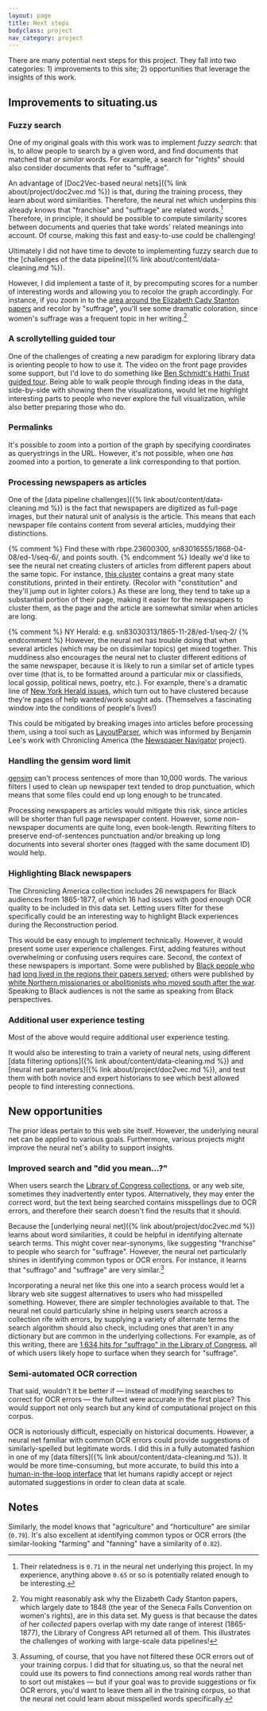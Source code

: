 ```yaml
---
layout: page
title: Next steps
bodyclass: project
nav_category: project
---
```


There are many potential next steps for this project. They fall into two categories: 1) improvements to this site; 2) opportunities that leverage the insights of this work.

## Improvements to situating.us

### Fuzzy search
One of my original goals with this work was to implement _fuzzy search_: that is, to allow people to search by a given word, and find documents that matched that _or similar_ words. For example, a search for "rights" should also consider documents that refer to "suffrage".

An advantage of [Doc2Vec-based neural nets]({% link about/project/doc2vec.md %})  is that, during the training process, they learn about word similarities. Therefore, the neural net which underpins this already knows that "franchise" and "suffrage" are related words.[^1] Therefore, in principle, it should be possible to compute similarity scores between documents and queries that take words' related meanings into account. Of course, making this fast and easy-to-use could be challenging!

Ultimately I did not have time to devote to implementing fuzzy search due to the  [challenges of the data pipeline]({% link about/content/data-cleaning.md %}).

However, I did implement a taste of it, by precomputing scores for a number of interesting words and allowing you to recolor the graph accordingly. For instance, if you zoom in to the [area around the Elizabeth Cady Stanton papers](/explore?xmin=5.3&xmax=5.4&ymin=7.4&ymax=7.5) and recolor by "suffrage", you'll see some dramatic coloration, since women's suffrage was a frequent topic in her writing.[^2]

### A scrollytelling guided tour
One of the challenges of creating a new paradigm for exploring library data is orienting people to how to use it. The video on the front page provides some support, but I'd love to do something like [Ben Schmidt's Hathi Trust guided tour](http://creatingdata.us/datasets/hathi-features/). Being able to walk people through finding ideas in the data, side-by-side with showing them the visualizations, would let me highlight interesting parts to people who never explore the full visualization, while also better preparing those who do.

### Permalinks
It's possible to zoom into a portion of the graph by specifying coordinates as querystrings in the URL. However, it's not possible, when one _has_ zoomed into a portion, to generate a link corresponding to that portion.

### Processing newspapers as articles
One of the [data pipeline challenges]({% link about/content/data-cleaning.md %}) is the fact that newspapers are digitized as full-page images, but their natural unit of analysis is the article. This means that each newspaper file contains content from several articles, muddying their distinctions.

{% comment %} Find these with rbpe.23600300, sn83016555/1868-04-08/ed-1/seq-6/, and points south. {% endcomment %}
Ideally we'd like to see the neural net creating clusters of articles from different papers about the same topic. For instance, [this cluster](/explore?xmin=8.15&xmax=8.45&ymin=2.5&ymax=2.8) contains a great many state constitutions, printed in their entirety. (Recolor with "constitution" and they'll jump out in lighter colors.) As these are long, they tend to take up a substantial portion of their page, making it easier for the newspapers to cluster them, as the page and the article are somewhat similar when articles are long.

{% comment %} NY Herald: e.g. sn83030313/1865-11-28/ed-1/seq-2/ {% endcomment %}
However, the neural net has trouble doing that when several articles (which may be on dissimilar topics) get mixed together. This muddiness also encourages the neural net to cluster different editions of the same newspaper, because it is likely to run a similar set of article types over time (that is, to be formatted around a particular mix or classifieds, local gossip, political news, poetry, etc.). For example, there's a dramatic line of [New York Herald issues](/explore?xmin=13&xmax=14&ymin=12&ymax=13), which turn out to have clustered because they're pages of help wanted/work sought ads. (Themselves a fascinating window into the conditions of people's lives!)

This could be mitigated by breaking images into articles before processing them, using a tool such as [LayoutParser](https://layout-parser.github.io/), which was informed by Benjamin Lee's work with Chronicling America (the [Newspaper Navigator](https://news-navigator.labs.loc.gov/) project).

### Handling the gensim word limit

[gensim](https://radimrehurek.com/gensim/) can't process sentences of more than 10,000 words. The various filters I used to clean up newspaper text tended to drop punctuation, which means that some files could end up long enough to be truncated.

Processing newspapers as articles would mitigate this risk, since articles will be shorter than full page newspaper content. However, some non-newspaper documents are quite long, even book-length. Rewriting filters to preserve end-of-sentences punctuation and/or breaking up long documents into several shorter ones (tagged with the same document ID) would help.

### Highlighting Black newspapers
The Chronicling America collection includes 26 newspapers for Black audiences from 1865-1877, of which 16 had issues with good enough OCR quality to be included in this data set. Letting users filter for these specifically could be an interesting way to highlight Black experiences during the Reconstruction period.

This would be easy enough to implement technically. However, it would present some user experience challenges. First, adding features without overwhelming or confusing users requires care. Second, the context of these newspapers is important. Some were published by [Black people who had](https://chroniclingamerica.loc.gov/lccn/sn83025783/) [long lived in the regions their papers served](https://chroniclingamerica.loc.gov/lccn/sn84020151/); others were published by [white Northern missionaries or abolitionists who moved south after the war](https://chroniclingamerica.loc.gov/lccn/sn83025784/). Speaking to Black audiences is not the same as speaking from Black perspectives.

### Additional user experience testing
Most of the above would require additional user experience testing.

It would also be interesting to train a variety of neural nets, using different [data filtering options]({% link about/content/data-cleaning.md %}) and [neural net parameters]({% link about/project/doc2vec.md %}), and test them with both novice and expert historians to see which best allowed people to find interesting connections.

## New opportunities
The prior ideas pertain to this web site itself. However, the underlying neural net can be applied to various goals. Furthermore, various projects might improve the neural net's ability to support insights.

### Improved search and "did you mean...?"
When users search the [Library of Congress collections](https://www.loc.gov), or any web site, sometimes they inadvertently enter typos. Alternatively, they may enter the correct word, but the text being searched contains misspellings due to OCR errors, and therefore their search doesn't find the results that it should.

Because the [underlying neural net]({% link about/project/doc2vec.md %}) learns about word similarities, it could be helpful in identifying alternate search terms. This might cover near-synonyms, like suggesting "franchise" to people who search for "suffrage". However, the neural net particularly shines in identifying common typos or OCR errors. For instance, it learns that "suffrago" and "suffrage" are very similar.[^3]

Incorporating a neural net like this one into a search process would let a library web site suggest alternatives to users who had misspelled something. However, there are simpler technologies available to that. The neural net could particularly shine in helping users search across a collection rife with errors, by supplying a variety of alternate terms the search algorithm should also check, including ones that aren't in any dictionary but are common in the underlying collections. For example, as of this writing, there are [1,634 hits for "suffrago" in the Library of Congress](https://www.loc.gov/search/?q=suffrago), all of which users likely hope to surface when they search for "suffrage".

### Semi-automated OCR correction
That said, wouldn't it be better if — instead of modifying searches to correct for OCR errors — the fulltext were accurate in the first place? This would support not only search but any kind of computational project on this corpus.

OCR is notoriously difficult, especially on historical documents. However, a neural net familiar with common OCR errors could provide suggestions of similarly-spelled but legitimate words. I did this in a fully automated fashion in one of my [data filters]({% link about/content/data-cleaning.md %}). It would be more time-consuming, but more accurate, to build this into a [human-in-the-loop interface](https://labs.loc.gov/work/experiments/humans-loop/) that let humans rapidly accept or reject automated suggestions in order to clean data at scale.

## Notes
[^1]: Their relatedness is `0.71` in the neural net underlying this project. In  my experience, anything above `0.65` or so is potentially related enough to be interesting.

Similarly, the model knows that "agriculture" and "horticulture" are similar (`0.79`). It's also excellent at identifying common typos or OCR errors (the similar-looking "farming" and "fanning" have a similarity of `0.82`).

[^2]: You might reasonably ask why the Elizabeth Cady Stanton papers, which largely date to 1848 (the year of the Seneca Falls Convention on women's rights), are in this data set. My guess is that because the dates of her _collected_ papers overlap with my date range of interest (1865-1877), the Library of Congress API returned all of them. This illustrates the challenges of working with large-scale data pipelines!

[^3]: Assuming, of course, that you have not filtered these OCR errors out of your training corpus. I did that for situating.us, so that the neural net could use its powers to find connections among real words rather than to sort out mistakes — but if your goal was to provide suggestions or fix OCR errors, you'd want to leave them all in the training corpus, so that the neural net could learn about misspelled words specifically.
